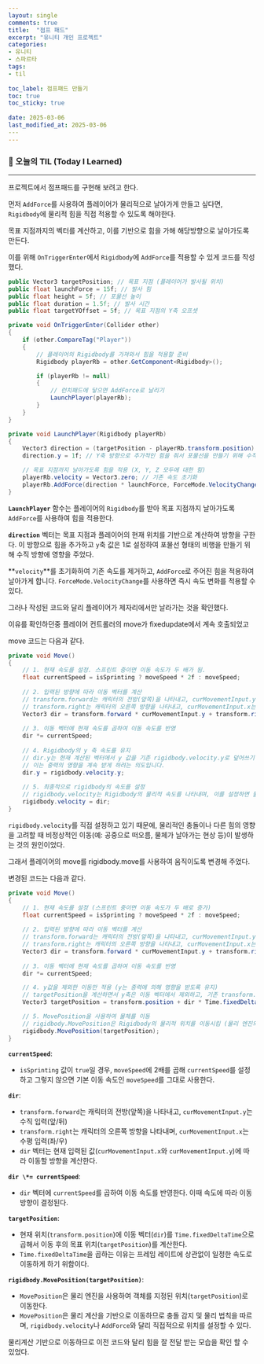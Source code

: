 ```yaml
---
layout: single
comments: true
title:  "점프 패드"
excerpt: "유니티 개인 프로젝트"
categories: 
- 유니티
- 스파르타
tags:
- til
 
toc_label: 점프패드 만들기
toc: true
toc_sticky: true
 
date: 2025-03-06
last_modified_at: 2025-03-06
​---
---
```












### 📆 오늘의 TIL (Today I Learned)

---

프로젝트에서 점프패드를 구현해 보려고 한다.



먼저 `AddForce`를 사용하여 플레이어가 물리적으로 날아가게 만들고 싶다면, `Rigidbody`에 물리적 힘을 직접 적용할 수 있도록 해야한다.

목표 지점까지의 벡터를 계산하고, 이를 기반으로 힘을 가해 해당방향으로 날아가도록 만든다.

이를 위해 `OnTriggerEnter`에서 `Rigidbody`에 `AddForce`를 적용할 수 있게 코드를 작성했다.

```C#
public Vector3 targetPosition; // 목표 지점 (플레이어가 발사될 위치)
public float launchForce = 15f; // 발사 힘
public float height = 5f; // 포물선 높이
public float duration = 1.5f; // 발사 시간
public float targetYOffset = 5f; // 목표 지점의 Y축 오프셋

private void OnTriggerEnter(Collider other)
{
    if (other.CompareTag("Player"))
    {
        // 플레이어의 Rigidbody를 가져와서 힘을 적용할 준비
        Rigidbody playerRb = other.GetComponent<Rigidbody>();

        if (playerRb != null)
        {
            // 런치패드에 닿으면 AddForce로 날리기
            LaunchPlayer(playerRb);
        }
    }
}

private void LaunchPlayer(Rigidbody playerRb)
{
    Vector3 direction = (targetPosition - playerRb.transform.position).normalized; // 목표 방향 계산
    direction.y = 1f; // Y축 방향으로 추가적인 힘을 줘서 포물선을 만들기 위해 수직 방향에 영향을 줌

    // 목표 지점까지 날아가도록 힘을 적용 (X, Y, Z 모두에 대한 힘)
    playerRb.velocity = Vector3.zero; // 기존 속도 초기화
    playerRb.AddForce(direction * launchForce, ForceMode.VelocityChange); // 발사 힘을 주어서 날리기
}


```

**`LaunchPlayer`** 함수는 플레이어의 `Rigidbody`를 받아 목표 지점까지 날아가도록 `AddForce`를 사용하여 힘을 적용한다.

**`direction`** 벡터는 목표 지점과 플레이어의 현재 위치를 기반으로 계산하여 방향을 구한다. 이 방향으로 힘을 추가하고 `y`축 값은 1로 설정하여 포물선 형태의 비행을 만들기 위해 수직 방향에 영향을 주었다.

**`velocity`**를 초기화하여 기존 속도를 제거하고, `AddForce`로 주어진 힘을 적용하여 날아가게 합니다. `ForceMode.VelocityChange`를 사용하면 즉시 속도 변화를 적용할 수 있다.



그러나 작성된 코드와 달리 플레이어가 제자리에서만 날라가는 것을 확인했다.

이유를 확인하던중 플레이어 컨트롤러의 move가 fixedupdate에서 계속 호출되었고

move 코드는 다음과 같다.

```c#
private void Move()
{
    // 1. 현재 속도를 설정. 스프린트 중이면 이동 속도가 두 배가 됨.
    float currentSpeed = isSprinting ? moveSpeed * 2f : moveSpeed;
    
    // 2. 입력된 방향에 따라 이동 벡터를 계산
    // transform.forward는 캐릭터의 전방(앞쪽)을 나타내고, curMovementInput.y는 수직 입력(앞/뒤)을 나타냄
    // transform.right는 캐릭터의 오른쪽 방향을 나타내고, curMovementInput.x는 수평 입력(좌/우)을 나타냄
    Vector3 dir = transform.forward * curMovementInput.y + transform.right * curMovementInput.x;
    
    // 3. 이동 벡터에 현재 속도를 곱하여 이동 속도를 반영
    dir *= currentSpeed;
    
    // 4. Rigidbody의 y 축 속도를 유지
    // dir.y는 현재 계산된 벡터에서 y 값을 기존 rigidbody.velocity.y로 덮어쓰기
    // 이는 중력의 영향을 계속 받게 하려는 의도입니다.
    dir.y = rigidbody.velocity.y;
    
    // 5. 최종적으로 rigidbody의 속도를 설정
    // rigidbody.velocity는 Rigidbody의 물리적 속도를 나타내며, 이를 설정하면 물체가 해당 속도로 이동합니다.
    rigidbody.velocity = dir;
}
```

`rigidbody.velocity`를 직접 설정하고 있기 때문에, 물리적인 충돌이나 다른 힘의 영향을 고려할 때 비정상적인 이동(예: 공중으로 떠오름, 물체가 날아가는 현상 등)이 발생하는 것의 원인이었다.

그래서 플레이어의 move를 rigidbody.move를 사용하여 움직이도록 변경해 주었다.

변경된 코드는 다음과 같다.



```c#
private void Move()
{
    // 1. 현재 속도를 설정 (스프린트 중이면 이동 속도가 두 배로 증가)
    float currentSpeed = isSprinting ? moveSpeed * 2f : moveSpeed;
    
    // 2. 입력된 방향에 따라 이동 벡터를 계산
    // transform.forward는 캐릭터의 전방(앞쪽)을 나타내고, curMovementInput.y는 수직 입력(앞/뒤)을 나타냄
    // transform.right는 캐릭터의 오른쪽 방향을 나타내고, curMovementInput.x는 수평 입력(좌/우)을 나타냄
    Vector3 dir = transform.forward * curMovementInput.y + transform.right * curMovementInput.x;
    
    // 3. 이동 벡터에 현재 속도를 곱하여 이동 속도를 반영
    dir *= currentSpeed;

    // 4. y값을 제외한 이동만 적용 (y는 중력에 의해 영향을 받도록 유지)
    // targetPosition을 계산하면서 y축은 이동 벡터에서 제외하고, 기존 transform.position에서 x, z 방향만 추가됨
    Vector3 targetPosition = transform.position + dir * Time.fixedDeltaTime;

    // 5. MovePosition을 사용하여 물체를 이동
    // rigidbody.MovePosition은 Rigidbody의 물리적 위치를 이동시킴 (물리 엔진의 영향을 받음)
    rigidbody.MovePosition(targetPosition);
}

```

**`currentSpeed`**:

- `isSprinting` 값이 `true`일 경우, `moveSpeed`에 2배를 곱해 `currentSpeed`를 설정하고 그렇지 않으면 기본 이동 속도인 `moveSpeed`를 그대로 사용한다.

**`dir`**:

- `transform.forward`는 캐릭터의 전방(앞쪽)을 나타내고, `curMovementInput.y`는 수직 입력(앞/뒤)
- `transform.right`는 캐릭터의 오른쪽 방향을 나타내며, `curMovementInput.x`는 수평 입력(좌/우)
- `dir` 벡터는 현재 입력된 값(`curMovementInput.x`와 `curMovementInput.y`)에 따라 이동할 방향을 계산한다.

**`dir \*= currentSpeed`**:

- `dir` 벡터에 `currentSpeed`를 곱하여 이동 속도를 반영한다. 이때 속도에 따라 이동 방향이 결정된다.

**`targetPosition`**:

- 현재 위치(`transform.position`)에 이동 벡터(`dir`)를 `Time.fixedDeltaTime`으로 곱해서 이동 후의 목표 위치(`targetPosition`)를 계산한다.
- `Time.fixedDeltaTime`을 곱하는 이유는 프레임 레이트에 상관없이 일정한 속도로 이동하게 하기 위함이다.

**`rigidbody.MovePosition(targetPosition)`**:

- `MovePosition`은 물리 엔진을 사용하여 객체를 지정된 위치(`targetPosition`)로 이동한다.
- `MovePosition`은 물리 계산을 기반으로 이동하므로 충돌 감지 및 물리 법칙을 따르며, `rigidbody.velocity`나 `AddForce`와 달리 직접적으로 위치를 설정할 수 있다.

물리계산 기반으로 이동하므로 이전 코드와 달리 힘을 잘 전달 받는 모습을 확인 할 수 있었다.

